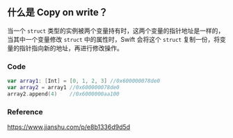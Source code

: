 ## 什么是 Copy on write？

当一个 `struct` 类型的实例被两个变量持有时，这两个变量的指针地址是一样的，当其中一个变量修改 `struct` 中的属性时，Swift 会将这个 `struct` 复制一份，将变量的指针指向新的地址，再进行修改操作。



### Code

```swift
var array1: [Int] = [0, 1, 2, 3] //0x600000078de0
var array2 = array1 //0x600000078de0
array2.append(4)    //0x6000000aa100
```



### Reference

https://www.jianshu.com/p/e8b1336d9d5d